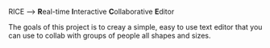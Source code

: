 RICE --> **R**eal-time **I**nteractive **C**ollaborative **E**ditor

The goals of this project is to creay a simple, easy to use text editor that you can use to collab with groups of people all shapes and sizes.
